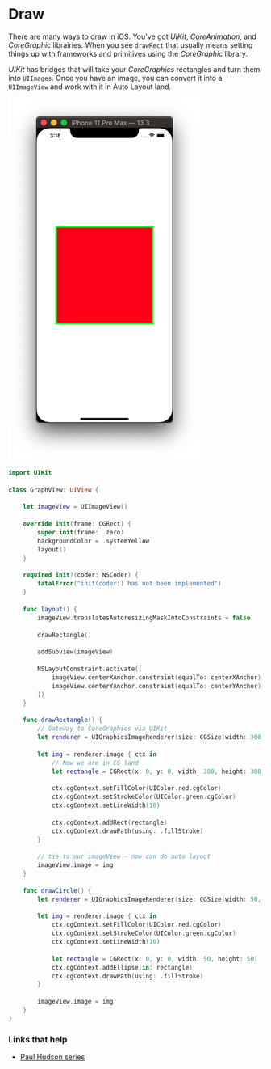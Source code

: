 # Draw

There are many ways to draw in iOS. You've got _UIKit_, _CoreAnimation_, and _CoreGraphic_ librairies. When you see `drawRect` that usually means setting things up with frameworks and primitives using the _CoreGraphic_ library. 

_UIKit_ has bridges that will take your _CoreGraphics_ rectangles and turn them into `UIImages`. Once you have an image, you can convert it into a `UIImageView` and work with it in Auto Layout land.

![](images/square.png)

```swift
import UIKit

class GraphView: UIView {
    
    let imageView = UIImageView()
    
    override init(frame: CGRect) {
        super.init(frame: .zero)
        backgroundColor = .systemYellow
        layout()
    }
    
    required init?(coder: NSCoder) {
        fatalError("init(coder:) has not been implemented")
    }

    func layout() {
        imageView.translatesAutoresizingMaskIntoConstraints = false
        
        drawRectangle()
        
        addSubview(imageView)
        
        NSLayoutConstraint.activate([
            imageView.centerXAnchor.constraint(equalTo: centerXAnchor),
            imageView.centerYAnchor.constraint(equalTo: centerYAnchor),
        ])
    }

    func drawRectangle() {
        // Gateway to CoreGraphics via UIKit
        let renderer = UIGraphicsImageRenderer(size: CGSize(width: 300, height: 300))
        
        let img = renderer.image { ctx in
            // Now we are in CG land
            let rectangle = CGRect(x: 0, y: 0, width: 300, height: 300)
            
            ctx.cgContext.setFillColor(UIColor.red.cgColor)
            ctx.cgContext.setStrokeColor(UIColor.green.cgColor)
            ctx.cgContext.setLineWidth(10)

            ctx.cgContext.addRect(rectangle)
            ctx.cgContext.drawPath(using: .fillStroke)
        }
    
        // tie to our imageView - now can do auto layout
        imageView.image = img
    }

    func drawCircle() {
        let renderer = UIGraphicsImageRenderer(size: CGSize(width: 50, height: 50))
        
        let img = renderer.image { ctx in
            ctx.cgContext.setFillColor(UIColor.red.cgColor)
            ctx.cgContext.setStrokeColor(UIColor.green.cgColor)
            ctx.cgContext.setLineWidth(10)

            let rectangle = CGRect(x: 0, y: 0, width: 50, height: 50)
            ctx.cgContext.addEllipse(in: rectangle)
            ctx.cgContext.drawPath(using: .fillStroke)
        }
    
        imageView.image = img
    }
}
```


### Links that help

- [Paul Hudson series](https://www.youtube.com/watch?v=vzXl0MhVXxY&feature=youtu.be)
